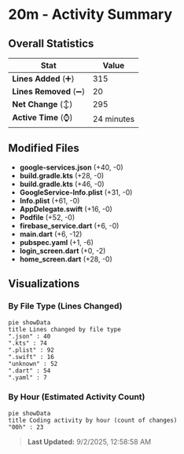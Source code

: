 # 20m - Activity Summary 

## Overall Statistics

| Stat                   | Value                                                             |
| ---------------------- | ----------------------------------------------------------------- |
| **Lines Added** (➕)   | 315                                          |
| **Lines Removed** (➖) | 20                                        |
| **Net Change** (↕)    | 295                |
| **Active Time** (⌚)   | 24 minutes |


## Modified Files
- **google-services.json** (+40, -0)
- **build.gradle.kts** (+28, -0)
- **build.gradle.kts** (+46, -0)
- **GoogleService-Info.plist** (+31, -0)
- **Info.plist** (+61, -0)
- **AppDelegate.swift** (+16, -0)
- **Podfile** (+52, -0)
- **firebase_service.dart** (+6, -0)
- **main.dart** (+6, -12)
- **pubspec.yaml** (+1, -6)
- **login_screen.dart** (+0, -2)
- **home_screen.dart** (+28, -0)

## Visualizations

### By File Type (Lines Changed)

```mermaid
pie showData
title Lines changed by file type
".json" : 40
".kts" : 74
".plist" : 92
".swift" : 16
"unknown" : 52
".dart" : 54
".yaml" : 7
```

### By Hour (Estimated Activity Count)

```mermaid
pie showData
title Coding activity by hour (count of changes)
"00h" : 23
```


> **Last Updated:** 9/2/2025, 12:58:58 AM
